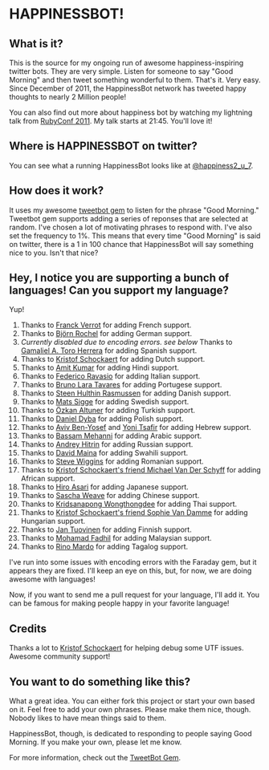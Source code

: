 # HAPPINESSBOT!

## What is it?
This is the source for my ongoing run of awesome happiness-inspiring twitter bots. They are very simple. Listen for someone to say "Good Morning" and then tweet something wonderful to them. That's it. Very easy. Since December of 2011, the HappinessBot network has tweeted happy thoughts to nearly 2 Million people!

You can also find out more about happiness bot by watching my lightning talk from [RubyConf 2011](http://confreaks.net/videos/741-rubyconf2011-lightning-talks?player=html5). My talk starts at 21:45. You'll love it!

## Where is HAPPINESSBOT on twitter?
You can see what a running HappinessBot looks like at [@happiness2_u_7](https://twitter.com/#!/happiness2_u_7).

## How does it work?
It uses my awesome [tweetbot gem](https://github.com/coreyhaines/tweetbot) to listen for the phrase "Good Morning." Tweetbot gem supports adding a series of reponses that are selected at random. I've chosen a lot of motivating phrases to respond with. I've also set the frequency to 1%. This means that every time "Good Morning" is said on twitter, there is a 1 in 100 chance that HappinessBot will say something nice to you. Isn't that nice?

## Hey, I notice you are supporting a bunch of languages! Can you support my language?
Yup!

1. Thanks to [Franck Verrot](https://github.com/cesario) for adding French support.
2. Thanks to [Björn Rochel](https://github.com/BjRo) for adding German support.
3. *Currently disabled due to encoding errors. see below* Thanks to [Gamaliel A. Toro Herrera](https://github.com/argami) for adding Spanish support.
4. Thanks to [Kristof Schockaert](https://github.com/mekristof) for adding Dutch support.
5. Thanks to [Amit Kumar](https://github.com/toamitkumar) for adding Hindi support.
6. Thanks to [Federico Ravasio](https://github.com/razielgn) for adding Italian support.
7. Thanks to [Bruno Lara Tavares](https://github.com/bltavares) for adding Portugese support.
8. Thanks to [Steen Hulthin Rasmussen](https://github.com/steenhulthin) for adding Danish support.
9. Thanks to [Mats Sigge](https://github.com/matssigge) for adding Swedish support.
10. Thanks to [Özkan Altuner](https://github.com/Portakal) for adding Turkish support.
11. Thanks to [Daniel Dyba](https://github.com/dyba) for adding Polish support.
12. Thanks to [Aviv Ben-Yosef](https://github.com/abyx) and [Yoni Tsafir](https://github.com/theyonibomber) for adding Hebrew support.
13. Thanks to [Bassam Mehanni](https://github.com/bmehanni) for adding Arabic support.
14. Thanks to [Andrey Hitrin](https://github.com/ahitrin) for adding Russian support.
15. Thanks to [David Maina](https://github.com/dauti) for adding Swahili support.
16. Thanks to [Steve Wiggins](https://github.com/swiggin1) for adding Romanian support.
17. Thanks to [Kristof Schockaert's friend Michael Van Der Schyff](https://github.com/mekristof) for adding African support.
18. Thanks to [Hiro Asari](https://github.com/BanzaiMan) for adding Japanese support.
19. Thanks to [Sascha Weave](https://twitter.com/wzyboy) for adding Chinese support.
20. Thanks to [Kridsanapong Wongthongdee](https://twitter.com/golfiti) for adding Thai support.
21. Thanks to [Kristof Schockaert's friend Sophie Van Damme](https://github.com/mekristof) for adding Hungarian support.
21. Thanks to [Jan Tuovinen](https://twitter.com/janmeeba) for adding Finnish support.
22. Thanks to [Mohamad Fadhil](https://twitter.com/sdil) for adding Malaysian support.
23. Thanks to [Rino Mardo](https://twitter.com/rino19ny) for adding Tagalog support.

I've run into some issues with encoding errors with the Faraday gem, but it appears they are fixed. I'll keep an eye on this, but, for now, we are doing awesome with languages!

Now, if you want to send me a pull request for your language, I'll add it. You can be famous for making people happy in your favorite language!

## Credits

Thanks a lot to [Kristof Schockaert](https://github.com/mekristof) for helping debug some UTF issues. Awesome community support!

## You want to do something like this?
What a great idea. You can either fork this project or start your own based on it. Feel free to add your own phrases. Please make them nice, though. Nobody likes to have mean things said to them.

HappinessBot, though, is dedicated to responding to people saying Good Morning. If you make your own, please let me know.

For more information, check out the [TweetBot Gem](https://github.com/coreyhaines/tweetbot).
